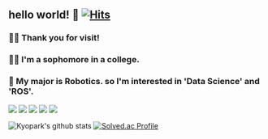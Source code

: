 <!--
**123qpq/123qpq** is a ✨ _special_ ✨ repository because its `README.md` (this file) appears on your GitHub profile.

Here are some ideas to get you started:

- 🔭 I’m currently working on ...
- 🌱 I’m currently learning ...
- 👯 I’m looking to collaborate on ...
- 🤔 I’m looking for help with ...
- 💬 Ask me about ...
- 📫 How to reach me: ...
- 😄 Pronouns: ...
- ⚡ Fun fact: ...
-->
## hello world! 👋 [![Hits](https://hits.seeyoufarm.com/api/count/incr/badge.svg?url=https%3A%2F%2Fgithub.com%2F123qpq&count_bg=%23B93EF5&title_bg=%23000000&icon=apple.svg&icon_color=%23FF1E1E&title=hello%21&edge_flat=false)](https://hits.seeyoufarm.com)
### 🙋‍♂️ Thank you for visit!  
### 👨‍🎓 I'm a sophomore in a college.  
### 🤖 My major is Robotics.  so I'm interested in 'Data Science' and 'ROS'.


<img src="https://img.shields.io/badge/Python-0078ff?style=flat-square&logo=Python&logoColor=white"/> <img src="https://img.shields.io/badge/C-148cff?style=flat-square&logo=C&logoColor=white"/> <img src="https://img.shields.io/badge/Django-28a0ff?style=flat-square&logo=django&logoColor=white"/> <img src="https://img.shields.io/badge/Mysql-3cb4ff?style=flat-square&logo=Mysql&logoColor=white"/> <img src="https://img.shields.io/badge/Flutter-5abeff?style=flat-square&logo=flutter&logoColor=white"/>

![Kyopark's github stats](https://github-readme-stats.vercel.app/api?username=123qpq&show_icons=true)
[![Solved.ac Profile](http://mazassumnida.wtf/api/v2/generate_badge?boj=123qpq)](https://solved.ac/123qpq)
